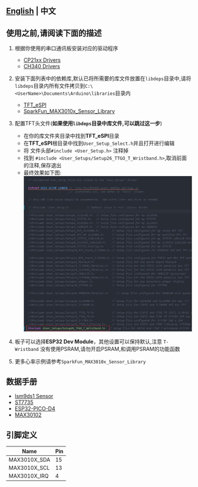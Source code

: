 ## **[English](../examples/T-Wristband-MAX3010X/README.MD) | 中文**

## 使用之前,请阅读下面的描述

1. 根据你使用的串口通讯板安装对应的驱动程序
   - [CP21xx Drivers](https://www.silabs.com/products/development-tools/software/usb-to-uart-bridge-vcp-drivers)
   - [CH340 Drivers](http://www.wch-ic.com/search?q=ch340&t=downloads)

2. 安装下面列表中的依赖库,默认已将所需要的库文件放置在`libdeps`目录中,请将`libdeps`目录内所有文件拷贝到`C:\<UserName>\Documents\Arduino\libraries`目录内
   - [TFT_eSPI](https://github.com/Bodmer/TFT_eSPI)
   - [SparkFun_MAX3010x_Sensor_Library](https://github.com/sparkfun/SparkFun_LSM9DS1_Arduino_Library)

3. 配置TFT头文件(**如果使用`libdeps`目录中库文件,可以跳过这一步**)
    - 在你的库文件夹目录中找到**TFT_eSPI**目录
    - 在**TFT_eSPI**根目录中找到`User_Setup_Select.h`并且打开进行编辑
    - 将 文件头部`#include <User_Setup.h>` 注释掉
    - 找到 `#include <User_Setups/Setup26_TTGO_T_Wristband.h>`,取消前面的注释,保存退出
    - 最终效果如下图:
        ![](../image/1.jpg)
4. 板子可以选择**ESP32 Dev Module**，其他设置可以保持默认,注意 `T-Wristband` 没有使用PSRAM,请勿开启PSRAM,和调用PSRAM的功能函数

5. 更多心率示例请参考`SparkFun_MAX3010x_Sensor_Library`

## 数据手册
- [lsm9ds1 Sensor](https://www.st.com/resource/en/datasheet/lsm9ds1.pdf)
- [ST7735](http://www.displayfuture.com/Display/datasheet/controller/ST7735.pdf)
- [ESP32-PICO-D4](https://www.espressif.com/sites/default/files/documentation/esp32-pico-d4_datasheet_en.pdf)
- [MAX30102](https://datasheets.maximintegrated.com/en/ds/MAX30102.pdf)
  

## 引脚定义
| Name         | Pin |
| ------------ | --- |
| MAX3010X_SDA | 15  |
| MAX3010X_SCL | 13  |
| MAX3010X_IRQ | 4   |

